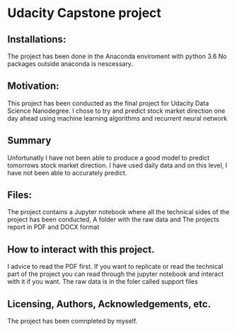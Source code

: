 # Udacity Capstone project

## Installations:
The project has been done in the Anaconda enviroment with python 3.6 No packages outside anaconda is nescessary.


## Motivation:
This project has been conducted as the final project for Udacity Data Science Nanodegree. I chose to try and predict stock market direction one day ahead using machine learning algorithms and recurrent neural network

## Summary
Unfortunatly I have not been able to produce a good model to predict tomorrows stock market direction. I have used daily data and on this level, I have not been able to accurately predict.



## Files:
The project contains a Jupyter notebook where all the technical sides of the project has been conducted, A folder with the raw data and The projects report in PDF and DOCX format

## How to interact with this project.
I advice to read the PDF first. If you want to replicate or read the technical part of the project you can read through the jupyter notebook and interact with it if you want. The raw data is in the foler called support files

## Licensing, Authors, Acknowledgements, etc.
The project has been comnpleted by myself.
